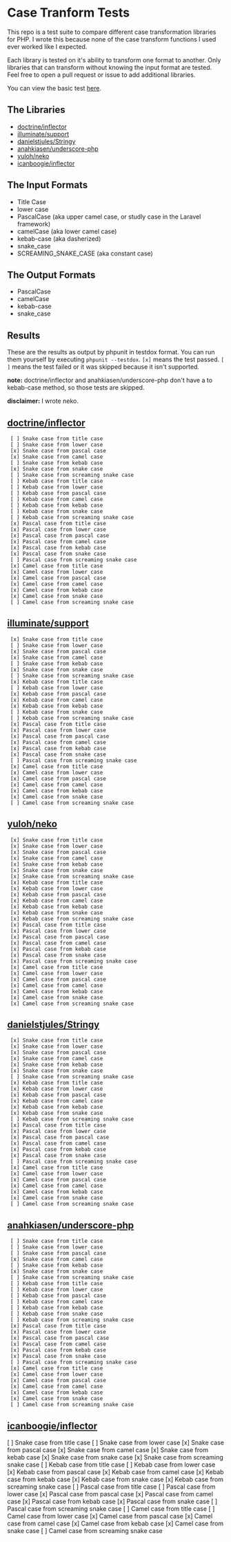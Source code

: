 # Case Tranform Tests

This repo is a test suite to compare different case transformation libraries for PHP.  I wrote this because none of the case transform functions I used ever worked like I expected.

Each library is tested on it's ability to transform one format to another.  Only libraries that can transform without knowing the input format are tested.  Feel free to open a pull request or issue to add additional libraries.

You can view the basic test [here](tests/CaseTestCase.php).

## The Libraries

- [doctrine/inflector](https://github.com/doctrine/inflector)
- [illuminate/support](https://github.com/illuminate/support)
- [danielstjules/Stringy](https://github.com/danielstjules/Stringy)
- [anahkiasen/underscore-php](https://github.com/Anahkiasen/underscore-php)
- [yuloh/neko](https://github.com/yuloh/neko)
- [icanboogie/inflector](https://github.com/ICanBoogie/Inflector)

## The Input Formats

- Title Case
- lower case
- PascalCase (aka upper camel case, or studly case in the Laravel framework)
- camelCase (aka lower camel case)
- kebab-case (aka dasherized)
- snake_case
- SCREAMING_SNAKE_CASE (aka constant case)

## The Output Formats

- PascalCase
- camelCase
- kebab-case
- snake_case

## Results

These are the results as output by phpunit in testdox format.  You can run them yourself by executing `phpunit --testdox`.  `[x]` means the test passed. `[ ]` means the test failed or it was skipped because it isn't supported.

**note:** doctrine/inflector and anahkiasen/underscore-php don't have a to kebab-case method, so those tests are skipped.

**disclaimer:** I wrote neko.

## [doctrine/inflector](https://github.com/doctrine/inflector)
```
 [ ] Snake case from title case
 [ ] Snake case from lower case
 [x] Snake case from pascal case
 [x] Snake case from camel case
 [ ] Snake case from kebab case
 [x] Snake case from snake case
 [ ] Snake case from screaming snake case
 [ ] Kebab case from title case
 [ ] Kebab case from lower case
 [ ] Kebab case from pascal case
 [ ] Kebab case from camel case
 [ ] Kebab case from kebab case
 [ ] Kebab case from snake case
 [ ] Kebab case from screaming snake case
 [x] Pascal case from title case
 [x] Pascal case from lower case
 [x] Pascal case from pascal case
 [x] Pascal case from camel case
 [x] Pascal case from kebab case
 [x] Pascal case from snake case
 [ ] Pascal case from screaming snake case
 [x] Camel case from title case
 [x] Camel case from lower case
 [x] Camel case from pascal case
 [x] Camel case from camel case
 [x] Camel case from kebab case
 [x] Camel case from snake case
 [ ] Camel case from screaming snake case
```

## [illuminate/support](https://github.com/illuminate/support)
```
 [x] Snake case from title case
 [ ] Snake case from lower case
 [x] Snake case from pascal case
 [x] Snake case from camel case
 [ ] Snake case from kebab case
 [x] Snake case from snake case
 [ ] Snake case from screaming snake case
 [x] Kebab case from title case
 [ ] Kebab case from lower case
 [x] Kebab case from pascal case
 [x] Kebab case from camel case
 [x] Kebab case from kebab case
 [ ] Kebab case from snake case
 [ ] Kebab case from screaming snake case
 [x] Pascal case from title case
 [x] Pascal case from lower case
 [x] Pascal case from pascal case
 [x] Pascal case from camel case
 [x] Pascal case from kebab case
 [x] Pascal case from snake case
 [ ] Pascal case from screaming snake case
 [x] Camel case from title case
 [x] Camel case from lower case
 [x] Camel case from pascal case
 [x] Camel case from camel case
 [x] Camel case from kebab case
 [x] Camel case from snake case
 [ ] Camel case from screaming snake case
```

## [yuloh/neko](https://github.com/yuloh/neko)
```
 [x] Snake case from title case
 [x] Snake case from lower case
 [x] Snake case from pascal case
 [x] Snake case from camel case
 [x] Snake case from kebab case
 [x] Snake case from snake case
 [x] Snake case from screaming snake case
 [x] Kebab case from title case
 [x] Kebab case from lower case
 [x] Kebab case from pascal case
 [x] Kebab case from camel case
 [x] Kebab case from kebab case
 [x] Kebab case from snake case
 [x] Kebab case from screaming snake case
 [x] Pascal case from title case
 [x] Pascal case from lower case
 [x] Pascal case from pascal case
 [x] Pascal case from camel case
 [x] Pascal case from kebab case
 [x] Pascal case from snake case
 [x] Pascal case from screaming snake case
 [x] Camel case from title case
 [x] Camel case from lower case
 [x] Camel case from pascal case
 [x] Camel case from camel case
 [x] Camel case from kebab case
 [x] Camel case from snake case
 [x] Camel case from screaming snake case
```

## [danielstjules/Stringy](https://github.com/danielstjules/Stringy)
```
 [x] Snake case from title case
 [x] Snake case from lower case
 [x] Snake case from pascal case
 [x] Snake case from camel case
 [x] Snake case from kebab case
 [x] Snake case from snake case
 [ ] Snake case from screaming snake case
 [x] Kebab case from title case
 [x] Kebab case from lower case
 [x] Kebab case from pascal case
 [x] Kebab case from camel case
 [x] Kebab case from kebab case
 [x] Kebab case from snake case
 [ ] Kebab case from screaming snake case
 [x] Pascal case from title case
 [x] Pascal case from lower case
 [x] Pascal case from pascal case
 [x] Pascal case from camel case
 [x] Pascal case from kebab case
 [x] Pascal case from snake case
 [ ] Pascal case from screaming snake case
 [x] Camel case from title case
 [x] Camel case from lower case
 [x] Camel case from pascal case
 [x] Camel case from camel case
 [x] Camel case from kebab case
 [x] Camel case from snake case
 [ ] Camel case from screaming snake case
```

## [anahkiasen/underscore-php](https://github.com/Anahkiasen/underscore-php)
```
 [ ] Snake case from title case
 [ ] Snake case from lower case
 [ ] Snake case from pascal case
 [x] Snake case from camel case
 [ ] Snake case from kebab case
 [x] Snake case from snake case
 [ ] Snake case from screaming snake case
 [ ] Kebab case from title case
 [ ] Kebab case from lower case
 [ ] Kebab case from pascal case
 [ ] Kebab case from camel case
 [ ] Kebab case from kebab case
 [ ] Kebab case from snake case
 [ ] Kebab case from screaming snake case
 [x] Pascal case from title case
 [x] Pascal case from lower case
 [x] Pascal case from pascal case
 [x] Pascal case from camel case
 [x] Pascal case from kebab case
 [x] Pascal case from snake case
 [ ] Pascal case from screaming snake case
 [x] Camel case from title case
 [x] Camel case from lower case
 [x] Camel case from pascal case
 [x] Camel case from camel case
 [x] Camel case from kebab case
 [x] Camel case from snake case
 [ ] Camel case from screaming snake case
 ```
## [icanboogie/inflector](https://github.com/ICanBoogie/Inflector)
 [ ] Snake case from title case
 [ ] Snake case from lower case
 [x] Snake case from pascal case
 [x] Snake case from camel case
 [x] Snake case from kebab case
 [x] Snake case from snake case
 [x] Snake case from screaming snake case
 [ ] Kebab case from title case
 [ ] Kebab case from lower case
 [x] Kebab case from pascal case
 [x] Kebab case from camel case
 [x] Kebab case from kebab case
 [x] Kebab case from snake case
 [x] Kebab case from screaming snake case
 [ ] Pascal case from title case
 [ ] Pascal case from lower case
 [x] Pascal case from pascal case
 [x] Pascal case from camel case
 [x] Pascal case from kebab case
 [x] Pascal case from snake case
 [ ] Pascal case from screaming snake case
 [ ] Camel case from title case
 [ ] Camel case from lower case
 [x] Camel case from pascal case
 [x] Camel case from camel case
 [x] Camel case from kebab case
 [x] Camel case from snake case
 [ ] Camel case from screaming snake case
